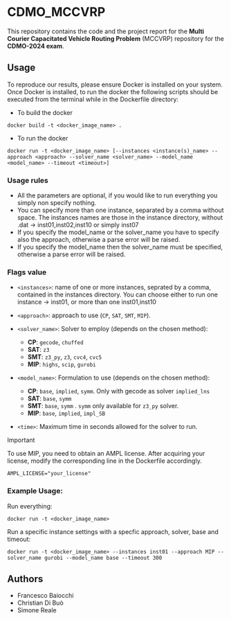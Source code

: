 # CDMO_MCCVRP

This repository contains the code and the project report for the **Multi Courier Capacitated Vehicle Routing Problem** (MCCVRP) repository for the **CDMO-2024 exam**.

## Usage

To reproduce our results, please ensure Docker is installed on your system. Once Docker is installed, to run the docker the following scripts should be executed from the terminal while in the Dockerfile directory:

- To build the docker
```
docker build -t <docker_image_name> .
```
- To run the docker
```
docker run -t <docker_image_name> [--instances <instance(s)_name> --approach <approach> --solver_name <solver_name> --model_name <model_name> --timeout <timeout>]
```

### Usage rules
 * All the parameters are optional, if you would like to run everything you simply non specify nothing. 
 * You can specify more than one instance, separated by a comma without space. The instances names are those in the instance directory, without .dat -> inst01,inst02,inst10 or simply inst07
 * If you specify the model_name or the solver_name you have to specify also the approach, otherwise a parse error will be raised.
 * If you specify the model_name then the solver_name must be specified, otherwise a parse error will be raised.
 
### Flags value

* `<instances>`: name of one or more instances, seprated by a comma, contained in the instances directory. You can choose either to run one instance -> inst01, or more than one inst01,inst10
* `<approach>`: approach to use (`CP`, `SAT`, `SMT`, `MIP`).
* `<solver_name>`: Solver to employ (depends on the chosen method):
    - **CP**: `gecode`, `chuffed`
    - **SAT**: `z3`
    - **SMT**: `z3_py`, `z3`, `cvc4`, `cvc5`
    - **MIP**: `highs`, `scip`, `gurobi`
* `<model_name>`: Formulation to use (depends on the chosen method):
    - **CP**: `base`, `implied`, `symm`. Only with gecode as solver `implied_lns`
    - **SAT**: `base`, `symm`
    - **SMT**: `base`, `symm` . `symm` only available for `z3_py` solver. 
    - **MIP**: `base`, `implied`, `impl_SB`

* `<time>`: Maximum time in seconds allowed for the solver to run.

> [!IMPORTANT]
> To use MIP, you need to obtain an AMPL license. After acquiring your license, modify the corresponding line in the Dockerfile accordingly.

```{dockerfile}
AMPL_LICENSE="your_license"
```

### Example Usage:
Run everything:
```
docker run -t <docker_image_name>
```

Run a specific instance settings with a specfic approach, solver, base and timeout:
```
docker run -t <docker_image_name> --instances inst01 --approach MIP --solver_name gurobi --model_name base --timeout 300
```

## Authors

- Francesco Baiocchi
- Christian Di Buò
- Simone Reale

